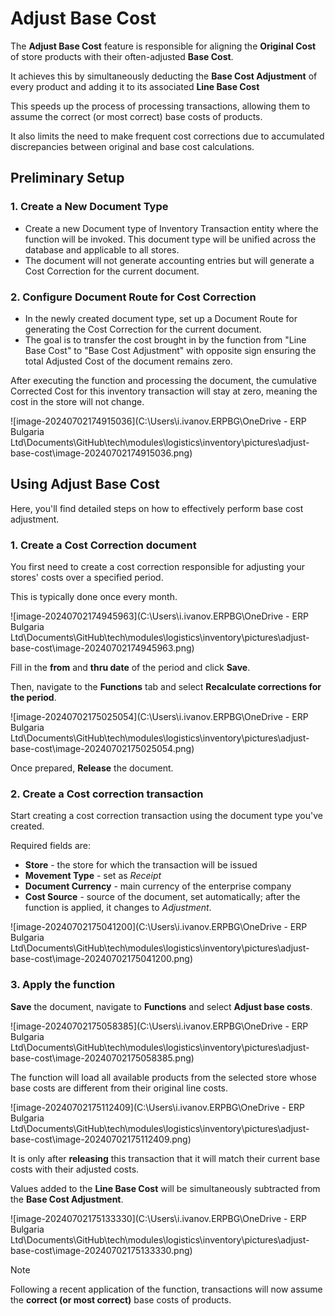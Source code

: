 # Adjust Base Cost

The **Adjust Base Cost** feature is responsible for aligning the **Original Cost** of store products with their often-adjusted **Base Cost**.

It achieves this by simultaneously deducting the **Base Cost Adjustment** of every product and adding it to its associated **Line Base Cost** 

This speeds up the process of processing transactions, allowing them to assume the correct (or most correct) base costs of products. 

It also limits the need to make frequent cost corrections due to accumulated discrepancies between original and base cost calculations.

## Preliminary Setup

### 1. **Create a New Document Type**

- Create a new Document type of Inventory Transaction entity where the function will be invoked. This document type will be unified across the database and applicable to all stores.
- The document will not generate accounting entries but will generate a Cost Correction for the current document.

### 2. **Configure Document Route for Cost Correction**

- In the newly created document type, set up a Document Route for generating the Cost Correction for the current document.
- The goal is to transfer the cost brought in by the function from "Line Base Cost" to "Base Cost Adjustment" with opposite sign ensuring the total Adjusted Cost of the document remains zero.

After executing the function and processing the document, the cumulative Corrected Cost for this inventory transaction will stay at zero, meaning the cost in the store will not change.

![image-20240702174915036](C:\Users\i.ivanov.ERPBG\OneDrive - ERP Bulgaria Ltd\Documents\GitHub\tech\modules\logistics\inventory\pictures\adjust-base-cost\image-20240702174915036.png)



## Using Adjust Base Cost

Here, you'll find detailed steps on how to effectively perform base cost adjustment.

### 1. Create a Cost Correction document

You first need to create a cost correction responsible for adjusting your stores' costs over a specified period.

This is typically done once every month.

![image-20240702174945963](C:\Users\i.ivanov.ERPBG\OneDrive - ERP Bulgaria Ltd\Documents\GitHub\tech\modules\logistics\inventory\pictures\adjust-base-cost\image-20240702174945963.png)



Fill in the **from** and **thru date** of the period and click **Save**.

Then, navigate to the **Functions** tab and select **Recalculate corrections for the period**.

![image-20240702175025054](C:\Users\i.ivanov.ERPBG\OneDrive - ERP Bulgaria Ltd\Documents\GitHub\tech\modules\logistics\inventory\pictures\adjust-base-cost\image-20240702175025054.png)



Once prepared, **Release** the document.



### 2. Create a Cost correction transaction

Start creating a cost correction transaction using the document type you've created.

Required fields are:

- **Store** - the store for which the transaction will be issued
- **Movement Type** - set as *Receipt*
- **Document Currency** - main currency of the enterprise company
- **Cost Source** - source of the document, set automatically; after the function is applied, it changes to *Adjustment*.

![image-20240702175041200](C:\Users\i.ivanov.ERPBG\OneDrive - ERP Bulgaria Ltd\Documents\GitHub\tech\modules\logistics\inventory\pictures\adjust-base-cost\image-20240702175041200.png)



### 3. Apply the function

**Save** the document, navigate to **Functions** and select **Adjust base costs**.

![image-20240702175058385](C:\Users\i.ivanov.ERPBG\OneDrive - ERP Bulgaria Ltd\Documents\GitHub\tech\modules\logistics\inventory\pictures\adjust-base-cost\image-20240702175058385.png)

 

The function will load all available products from the selected store whose base costs are different from their original line costs.

![image-20240702175112409](C:\Users\i.ivanov.ERPBG\OneDrive - ERP Bulgaria Ltd\Documents\GitHub\tech\modules\logistics\inventory\pictures\adjust-base-cost\image-20240702175112409.png)



It is only after **releasing** this transaction that it will match their current base costs with their adjusted costs.

Values added to the **Line Base Cost** will be simultaneously subtracted from the **Base Cost Adjustment**.

![image-20240702175133330](C:\Users\i.ivanov.ERPBG\OneDrive - ERP Bulgaria Ltd\Documents\GitHub\tech\modules\logistics\inventory\pictures\adjust-base-cost\image-20240702175133330.png)

 

> [!NOTE]
> Following a recent application of the function, transactions will now assume the **correct (or most correct)** base costs of products.
